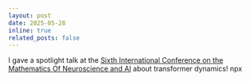 ```yaml
---
layout: post
date: 2025-05-28
inline: true
related_posts: false
---
```


I gave a spotlight talk at the [Sixth International Conference on the
Mathematics Of Neuroscience and AI](https://www.neuromonster.org/) about transformer dynamics!
npx
